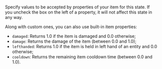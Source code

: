 Specify values to be accepted by properties of your item for this state. If you uncheck the box on the left of a
property, it will not affect this state in any way.

Along with custom ones, you can also use built-in item properties:

* `damaged`: Returns 1.0 if the item is damaged and 0.0 otherwise;
* `damage`: Returns the damage of the item (between 0.0 and 1.0);
* `lefthanded`: Returns 1.0 if the item is held in left hand of an entity and 0.0 otherwise;
* `cooldown`: Returns the remaining item cooldown time (between 0.0 and 1.0).